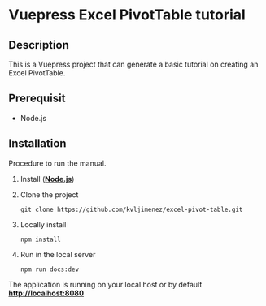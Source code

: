 # Vuepress Excel PivotTable tutorial

## Description

This is a Vuepress project that can generate a basic tutorial on creating an Excel PivotTable.

## Prerequisit

- Node.js 

## Installation

Procedure to run the manual.

1. Install ([**Node.js**](https://nodejs.org/download/release/v16.20.2/node-v16.20.2-win-x86.zip))

2. Clone the project
    ```
    git clone https://github.com/kvljimenez/excel-pivot-table.git
    ```

3. Locally install
    ```
    npm install
    ```


4. Run in the local server

    ```
    npm run docs:dev
    ```


The application is running on your local host or by default 
[**http://localhost:8080**](http://localhost:8080)
